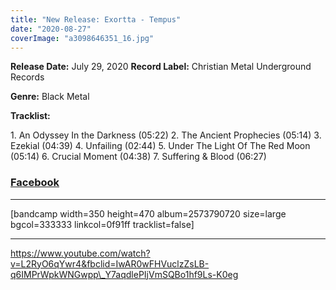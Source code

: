 ```yaml
---
title: "New Release: Exortta - Tempus"
date: "2020-08-27"
coverImage: "a3098646351_16.jpg"
---
```


**Release Date:** July 29, 2020 **Record Label:** Christian Metal Underground Records

**Genre:** Black Metal

**Tracklist:**

1\. An Odyssey In the Darkness (05:22) 2. The Ancient Prophecies (05:14) 3. Ezekial (04:39) 4. Unfailing (02:44) 5. Under The Light Of The Red Moon (05:14) 6. Crucial Moment (04:38) 7. Suffering & Blood (06:27)

### [Facebook](https://web.facebook.com/Exortta/)

* * *

\[bandcamp width=350 height=470 album=2573790720 size=large bgcol=333333 linkcol=0f91ff tracklist=false\]

* * *

https://www.youtube.com/watch?v=L2RyO6qYwr4&fbclid=IwAR0wFHVuclzZsLB-q6IMPrWpkWNGwpp\_Y7aqdlePIjVmSQBo1hf9Ls-K0eg
